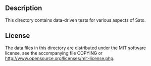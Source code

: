 Description
------------

This directory contains data-driven tests for various aspects of Sato.

License
--------

The data files in this directory are distributed under the MIT software
license, see the accompanying file COPYING or
http://www.opensource.org/licenses/mit-license.php.

